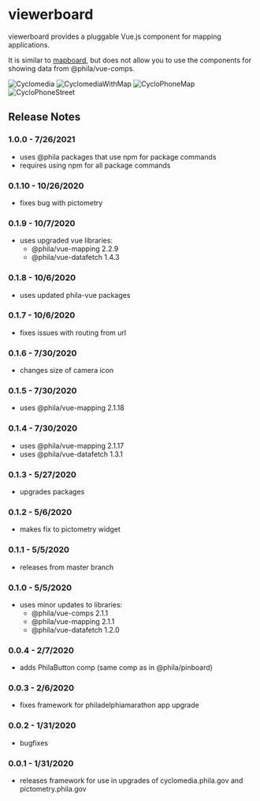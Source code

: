 # viewerboard

viewerboard provides a pluggable Vue.js component for mapping applications.

It is similar to [mapboard](https://github.com/CityOfPhiladelphia/mapboard), but does not allow you to use the components for showing data from @phila/vue-comps.

![Cyclomedia](https://mapboard-images.s3.amazonaws.com/viewerboard/cyclo.JPG)
![CyclomediaWithMap](https://mapboard-images.s3.amazonaws.com/viewerboard/cyclo2.JPG)
![CycloPhoneMap](https://mapboard-images.s3.amazonaws.com/viewerboard/cyclo_phone_map.JPG)
![CycloPhoneStreet](https://mapboard-images.s3.amazonaws.com/viewerboard/cyclo_phone_street.JPG)

## Release Notes

### 1.0.0 - 7/26/2021

* uses @phila packages that use npm for package commands
* requires using npm for all package commands

### 0.1.10 - 10/26/2020

* fixes bug with pictometry

### 0.1.9 - 10/7/2020

* uses upgraded vue libraries:
    * @phila/vue-mapping 2.2.9
    * @phila/vue-datafetch 1.4.3

### 0.1.8 - 10/6/2020

* uses updated phila-vue packages

### 0.1.7 - 10/6/2020

* fixes issues with routing from url

### 0.1.6 - 7/30/2020

* changes size of camera icon

### 0.1.5 - 7/30/2020

* uses @phila/vue-mapping 2.1.18

### 0.1.4 - 7/30/2020

* uses @phila/vue-mapping 2.1.17
* uses @phila/vue-datafetch 1.3.1

### 0.1.3 - 5/27/2020

* upgrades packages

### 0.1.2 - 5/6/2020

* makes fix to pictometry widget

### 0.1.1 - 5/5/2020

* releases from master branch

### 0.1.0 - 5/5/2020

* uses minor updates to libraries:
  * @phila/vue-comps 2.1.1
  * @phila/vue-mapping 2.1.1
  * @phila/vue-datafetch 1.2.0

### 0.0.4 - 2/7/2020

* adds PhilaButton comp (same comp as in @phila/pinboard)

### 0.0.3 - 2/6/2020

* fixes framework for philadelphiamarathon app upgrade

### 0.0.2 - 1/31/2020

* bugfixes

### 0.0.1 - 1/31/2020

* releases framework for use in upgrades of cyclomedia.phila.gov and pictometry.phila.gov

